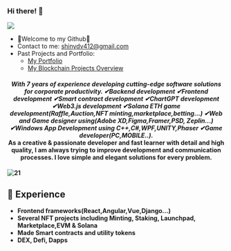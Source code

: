 ### Hi there! 👋

![](https://komarev.com/ghpvc/?username=Mr0XI&color=yellow)

- 💖Welcome to my Github💖
- Contact to me: shinydv412@gmail.com
- Past Projects and Portfolio: 
  - <a href="https://yamate.vercel.app">My Portfolio</a>
  - <a href="https://github.com/yamate0116/Solana-NFT-overview">My Blockchain Projects Overview</a>


<h4 align="center">
  <i><b> With 7 years of experience developing cutting-edge software solutions for corporate productivity.
✔Backend development
✔Frontend development
✔Smart contract development
✔ChartGPT development
✔Web3.js development
✔Solana ETH game development(Raffle,Auction,NFT minting,marketplace,betting...)
✔Web and Game designer using(Adobe XD,Figma,Framer,PSD, Zeplin...)
✔Windows App Development using C++,C#,WPF,UNITY,Phaser
✔Game developer(PC,MOBILE..).</i>
<br />
As a creative & passionate developer and fast learner with detail and high quality, I am always trying to improve development and communication processes. I love simple and elegant solutions for every problem.
<br />
</h4>

  ![21](https://user-images.githubusercontent.com/125228912/224555807-43a62ed5-a5e3-4273-81c4-3e06c2bc180e.png)

  
 ## 💖 Experience
- Frontend frameworks(React,Angular,Vue,Django...)
- Several NFT projects including Minting, Staking, Launchpad, Marketplace,EVM & Solana
- Made Smart contracts and utility tokens
- DEX, Defi, Dapps
 <br />
